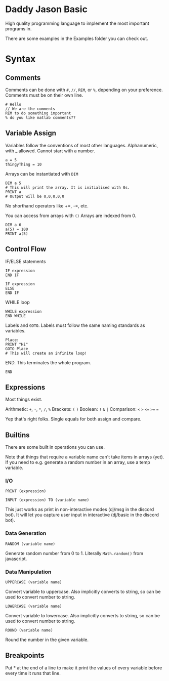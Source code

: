 # Daddy Jason Basic

High quality programming language to implement the most important programs in.

There are some examples in the Examples folder you can check out.

# Syntax

## Comments

Comments can be done with `#`, `//`, `REM`, or `%`, depending on your preference. Comments must be on their own line.

```
# Hello
// We are the comments
REM to do something important
% do you like matlab comments??
```

## Variable Assign

Variables follow the conventions of most other languages. Alphanumeric, with _ allowed. Cannot start with a number.

```
a = 5
thingyThing = 10
```

Arrays can be instantiated with `DIM`
```
DIM a 5
# This will print the array. It is initialised with 0s.
PRINT a
# Output will be 0,0,0,0,0
```

No shorthand operators like +=, -=, etc.

You can access from arrays with `()`
Arrays are indexed from 0.
```
DIM a 6
a(5) = 100
PRINT a(5)
```

## Control Flow

IF/ELSE statements
```
IF expression
END IF
```

```
IF expression
ELSE
END IF
```

WHILE loop
```
WHILE expression
END WHILE
```

Labels and `GOTO`. Labels must follow the same naming standards as variables. 
```
Place:
PRINT "Hi"
GOTO Place
# This will create an infinite loop!
```

END. This terminates the whole program.
```
END
```

## Expressions

Most things exist. 

Arithmetic: `+`, `-`, `*`, `/`, `%`
Brackets: `(` `)`
Boolean: `!` `&` `|`
Comparison: `<` `>` `<=` `>=` `=`

Yep that's right folks. Single equals for both assign and compare.

## Builtins

There are some built in operations you can use.

Note that things that require a variable name can't take items in arrays (yet). If you need to e.g. generate a random number in an array, use a temp variable.

### I/O
```
PRINT (expression)
```

```
INPUT (expression) TO (variable name)
```
This just works as print in non-interactive modes (dj/msg in the discord bot). It will let you capture user input in interactive (dj/basic in the discord bot).

### Data Generation
```
RANDOM (variable name)
```
Generate random number from 0 to 1. Literally `Math.random()` from javascript.

### Data Manipulation
```
UPPERCASE (variable name)
```
Convert variable to uppercase. Also implicitly converts to string, so can be used to convert number to string.

```
LOWERCASE (variable name)
```
Convert variable to lowercase. Also implicitly converts to string, so can be used to convert number to string.

```
ROUND (variable name)
```
Round the number in the given variable.

## Breakpoints
Put * at the end of a line to make it print the values of every variable before every time it runs that line.
